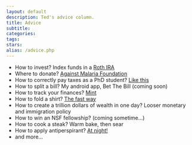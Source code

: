 ```yaml
---
layout: default
description: Ted's advice column.
title: Advice
subtitle:
categories:
tags:
stars:
alias: /advice.php
---
```




* How to invest? Index funds in a <a href="/roth-ira">Roth IRA</a>
* Where to donate? <a href="http://www.givewell.org/charities/top-charities">Against Malaria Foundation</a>
* How to correctly pay taxes as a PhD student? <a href="/tax-tips-for-phd-students">Like this</a>
* How to split a bill? My android app, Bet The Bill (coming soon)
* How to track your finances? <a href="http://www.mint.com">Mint</a>
* How to fold a shirt? <a href="http://www.youtube.com/watch?v=b5AWQ5aBjgE">The fast way</a>
* How to create a trillion dollars of wealth in one day? Looser monetary and immigration policy
* How to win an NSF fellowship? (coming sometime...)
* How to cook a steak? Warm bake, then sear
* How to apply antiperspirant? <a href="http://www.overcomingbias.com/2009/05/sweat-intuition.html">At night!</a>
* and more...



